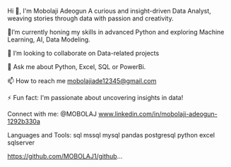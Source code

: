 Hi 👋, I'm Mobolaji Adeogun
A curious and insight-driven Data Analyst, weaving stories through data with passion and creativity.  

🌱I’m currently honing my skills in advanced Python and exploring Machine Learning, AI, Data Modeling.
                                                                                                                              
👯 I’m looking to collaborate on Data-related projects

💬 Ask me about Python, Excel, SQL or PowerBi.

📫 How to reach me mobolajiade12345@gmail.com

⚡ Fun fact: I'm passionate about uncovering insights in data!

Connect with me:
@MOBOLAJ www.linkedin.com/in/mobolaji-adeogun-1292b330a

Languages and Tools:
 sql mssql mysql pandas postgresql python excel sqlserver

<!---
MOBOLAJ1/MOBOLAJ1 is a ✨ special ✨ repository because its `README.md` (this file) appears on your GitHub profile.
You can click the Preview link to take a look at your changes.
--->
https://github.com/MOBOLAJ1/github...
